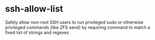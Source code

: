 # ssh-allow-list
Safely allow non-root SSH users to run privileged sudo or otherwise privileged commands (like ZFS send) by requiring command to match a fixed list of strings and regexes
